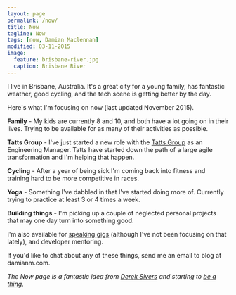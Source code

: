 ```yaml
---
layout: page
permalink: /now/
title: Now
tagline: Now
tags: [now, Damian Maclennan]
modified: 03-11-2015
image:
  feature: brisbane-river.jpg
  caption: Brisbane River
---
```



I live in Brisbane, Australia. It's a great city for a young family, has fantastic weather, good cycling, and the tech scene is getting better by the day.

Here's what I'm focusing on now (last updated November 2015).

**Family** - My kids are currently 8 and 10, and both have a lot going on in their lives. Trying to be available for as many of their activities as possible.

**Tatts Group** - I've just started a new role with the [Tatts Group](http://www.tattsgroup.com/) as an Engineering Manager. Tatts have started down the path of a large agile transformation and I'm helping that happen. 

**Cycling** - After a year of being sick I'm coming back into fitness and training hard to be more competitive in races. 

**Yoga** - Something I've dabbled in that I've started doing more of. Currently trying to practice at least 3 or 4 times a week.

**Building things** - I'm picking up a couple of neglected personal projects that may one day turn into something good.


I'm also available for [speaking gigs](/speaking/) (although I've not been focusing on that lately), and developer mentoring. 

If you'd like to chat about any of these things, send me an email to blog at damianm.com.


*The Now page is a fantastic idea from [Derek Sivers](http://sivers.org/) and starting to [be a thing](http://nownownow.com/).*



